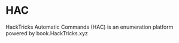 # HAC
HackTricks Automatic Commands (HAC) is an enumeration platform powered by book.HackTricks.xyz
